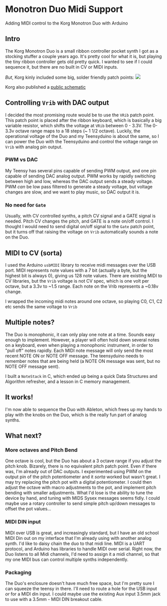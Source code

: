 # Monotron Duo Midi Support
Adding MIDI control to the Korg Monotron Duo with Arduino

## Intro
The Korg Monotron Duo is a small ribbon controller pocket synth I got as a stocking stuffer a couple years ago. It's pretty cool for what it is, but playing the tiny ribbon controller gets old pretty quick. I wanted to see if I could sequence it, but there are no built in CV or MIDI inputs.

_But_, Korg kinly included some big, solder friendly patch points:
![](https://hackaday.com/wp-content/uploads/2020/09/korg-monotron-pcb.png)

Korg also published a [public schematic](https://www.korg.com/download/global/monotron_duo_schematic/monotron_DUO_sch.pdf)

## Controlling `Vrib` with DAC output
I decided the most promising route would be to use the `VRib` patch point. This patch point is placed after the ribbon keyboard, which is basically a big variable resistor, which shifts the voltage at `VRib` between 0 - 3.3V. 
The 0-3.3v octave range maps to a 18 steps (~ 1 1/2 octave). Luckily, the operational voltage of the Duo and my Teensyduino is about the same, so I can power the Duo with the Teensyduino and control the voltage range on `Vrib` with analog pin output.

### PWM vs DAC
My Teensy has several pins capable of sending PWM output, and one pin capable of sending DAC analog output. PWM works by rapidly switiching between high and low, whereas the DAC output sends a steady voltage. 
PWM _can_ be low pass filtered to generate a steady voltage, but voltage changes are slow, and we want to play music, so DAC output it is.

### No need for `Gate`
Usually, with CV controlled synths, a pitch CV signal and a GATE signal is needed. Pitch CV changes the pitch, and GATE is a note on/off control. I thought I would need to send digital on/off signal to the `Gate` patch point, but it turns off that raising the voltage on `Vrib` automatically sounds a note on the Duo.

## MIDI to CV (sorta)
I used the Arduino `usbMIDI` library to receive midi messages over the USB port. MIDI represents note values with a 7 bit (actually a byte, but the highest bit is always 0), giving us 128 note values.
There are existing MIDI to CV libraries, but the `Vrib` voltage is not CV spec, which is one volt per octave, but a 3.3v to ~1.5 range. Each note on the Vrib represents a ~0.18v change.

I wrapped the incoming midi notes around one octave, so playing C0, C1, C2 etc sends the same voltage to `Vrib`

## Multiple notes?
The Duo is monophonic, it can only play one note at a time. Sounds easy enough to implement. However, a player will often hold down several notes on a keyboard, even when playing a monophonic instrument, in order to "pull off" notes rapidly. Each MIDI note message will only send the most recent NOTE ON or NOTE OFF message. The teensyduino needs to remember notes that are being held (a NOTE ON message was sent, but no NOTE OFF message sent).

I built a `NoteStack` in C, which ended up being a quick Data Structures and Algorithm refresher, and a lesson in C memory management. 

## It works!
I'm now able to sequence the Duo with Ableton, which frees up my hands to play with the knobs on the Duo, which is the really fun part of analog synths.

## What next?
### More octaves and Pitch Bend
One octave is cool, but the Duo has about a 3 octave range if you adjust the pitch knob. Bizarely, there is no equivalent pitch patch point. Even if there was, I'm already out of DAC outputs. I experimented using PWM on the output pin of the pitch potentiometer and it _sorta_ worked but wasn't great. 
I may try replacing the pitch pot with a digital potentiometer. I could then adjust the octave with macro adjustments to the pot, and implement pitch bending with smaller adjustments. What I'd lose is the ability to tune the device by hand, and tuning with MIDS Sysex messages seems fidly. I could maybe use a rotary controller to send simple pitch up/down messages to offset the pot values...

### MIDI DIN input
MIDI over USB is great, and increasingly standard, but I have an old school MIDI Din out on my interface that I'm already using with another analog synth. I'd like to daisy chain the duo to that midi line. 
MIDI is a UART protocol, and Arduino has libraries to handle MIDI over serial. 
Right now, the Duo listens to all Midi channels, I'd need to assign it a midi channel, so that my one MIDI bus can control multiple synths independently.

### Packaging
The Duo's enclosure doesn't have much free space, but I'm pretty sure I can squeeze the teensy in there. I'll need to route a hole for the USB input _or_ for a MIDI din input. I could maybe use the existing Aux input 3.5mm jack to use with a 3.5mm - MIDI DIN breakout cable. 
